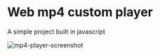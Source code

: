 # Web mp4 custom player
A simple project built in javascript

![mp4-player-screenshot](https://user-images.githubusercontent.com/50837967/213465194-39e7ddd9-9fad-425f-af21-58e7ac5f0b3d.jpg)

